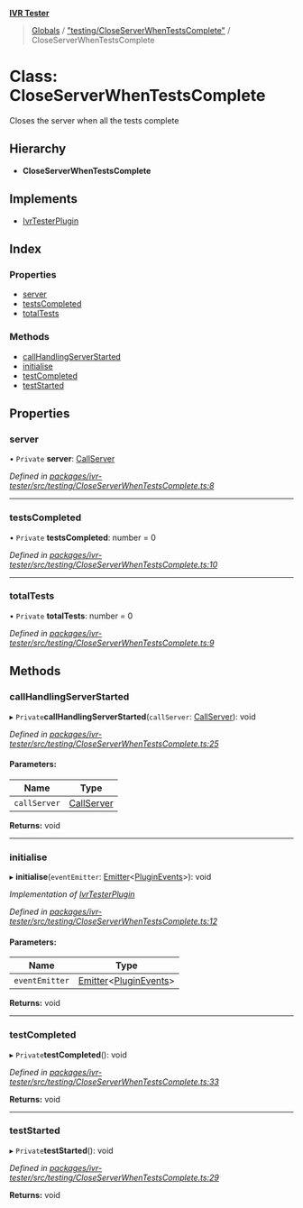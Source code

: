 **[IVR Tester](../README.md)**

> [Globals](../README.md) / ["testing/CloseServerWhenTestsComplete"](../modules/_testing_closeserverwhentestscomplete_.md) / CloseServerWhenTestsComplete

# Class: CloseServerWhenTestsComplete

Closes the server when all the tests complete

## Hierarchy

* **CloseServerWhenTestsComplete**

## Implements

* [IvrTesterPlugin](../interfaces/_plugins_ivrtesterplugin_.ivrtesterplugin.md)

## Index

### Properties

* [server](_testing_closeserverwhentestscomplete_.closeserverwhentestscomplete.md#server)
* [testsCompleted](_testing_closeserverwhentestscomplete_.closeserverwhentestscomplete.md#testscompleted)
* [totalTests](_testing_closeserverwhentestscomplete_.closeserverwhentestscomplete.md#totaltests)

### Methods

* [callHandlingServerStarted](_testing_closeserverwhentestscomplete_.closeserverwhentestscomplete.md#callhandlingserverstarted)
* [initialise](_testing_closeserverwhentestscomplete_.closeserverwhentestscomplete.md#initialise)
* [testCompleted](_testing_closeserverwhentestscomplete_.closeserverwhentestscomplete.md#testcompleted)
* [testStarted](_testing_closeserverwhentestscomplete_.closeserverwhentestscomplete.md#teststarted)

## Properties

### server

• `Private` **server**: [CallServer](../interfaces/_testing_twiliocallserver_.callserver.md)

*Defined in [packages/ivr-tester/src/testing/CloseServerWhenTestsComplete.ts:8](https://github.com/SketchingDev/ivr-tester/blob/437ae33/packages/ivr-tester/src/testing/CloseServerWhenTestsComplete.ts#L8)*

___

### testsCompleted

• `Private` **testsCompleted**: number = 0

*Defined in [packages/ivr-tester/src/testing/CloseServerWhenTestsComplete.ts:10](https://github.com/SketchingDev/ivr-tester/blob/437ae33/packages/ivr-tester/src/testing/CloseServerWhenTestsComplete.ts#L10)*

___

### totalTests

• `Private` **totalTests**: number = 0

*Defined in [packages/ivr-tester/src/testing/CloseServerWhenTestsComplete.ts:9](https://github.com/SketchingDev/ivr-tester/blob/437ae33/packages/ivr-tester/src/testing/CloseServerWhenTestsComplete.ts#L9)*

## Methods

### callHandlingServerStarted

▸ `Private`**callHandlingServerStarted**(`callServer`: [CallServer](../interfaces/_testing_twiliocallserver_.callserver.md)): void

*Defined in [packages/ivr-tester/src/testing/CloseServerWhenTestsComplete.ts:25](https://github.com/SketchingDev/ivr-tester/blob/437ae33/packages/ivr-tester/src/testing/CloseServerWhenTestsComplete.ts#L25)*

#### Parameters:

Name | Type |
------ | ------ |
`callServer` | [CallServer](../interfaces/_testing_twiliocallserver_.callserver.md) |

**Returns:** void

___

### initialise

▸ **initialise**(`eventEmitter`: [Emitter](../interfaces/_emitter_.emitter.md)\<[PluginEvents](../modules/_plugins_pluginmanager_.md#pluginevents)>): void

*Implementation of [IvrTesterPlugin](../interfaces/_plugins_ivrtesterplugin_.ivrtesterplugin.md)*

*Defined in [packages/ivr-tester/src/testing/CloseServerWhenTestsComplete.ts:12](https://github.com/SketchingDev/ivr-tester/blob/437ae33/packages/ivr-tester/src/testing/CloseServerWhenTestsComplete.ts#L12)*

#### Parameters:

Name | Type |
------ | ------ |
`eventEmitter` | [Emitter](../interfaces/_emitter_.emitter.md)\<[PluginEvents](../modules/_plugins_pluginmanager_.md#pluginevents)> |

**Returns:** void

___

### testCompleted

▸ `Private`**testCompleted**(): void

*Defined in [packages/ivr-tester/src/testing/CloseServerWhenTestsComplete.ts:33](https://github.com/SketchingDev/ivr-tester/blob/437ae33/packages/ivr-tester/src/testing/CloseServerWhenTestsComplete.ts#L33)*

**Returns:** void

___

### testStarted

▸ `Private`**testStarted**(): void

*Defined in [packages/ivr-tester/src/testing/CloseServerWhenTestsComplete.ts:29](https://github.com/SketchingDev/ivr-tester/blob/437ae33/packages/ivr-tester/src/testing/CloseServerWhenTestsComplete.ts#L29)*

**Returns:** void
